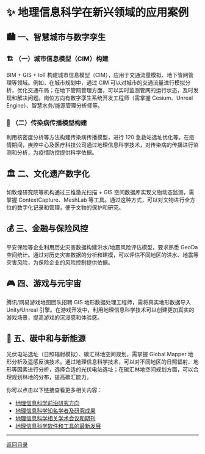 # ✨ 地理信息科学在新兴领域的应用案例

## 🏙️ 一、智慧城市与数字孪生
### 🏗️ （一）城市信息模型（CIM）构建
BIM + GIS + IoT 构建城市信息模型（CIM），应用于交通流量模拟、地下管网管理等领域。例如，在城市规划中，通过 CIM 可以对城市的交通流量进行模拟分析，优化交通布局；在地下管网管理方面，可以实时监测管网的运行状态，及时发现和解决问题。岗位方向有数字孪生系统开发工程师（需掌握 Cesium、Unreal Engine）、智慧水务/能源管理分析师等。

### 🦠 （二）传染病传播模型构建
利用核密度分析等方法构建传染病传播模型，进行 120 急救站选址优化等。在疫情期间，疾控中心及医疗科技公司通过地理信息科学技术，对传染病的传播进行监测和分析，为疫情防控提供科学依据。

## 🏛️ 二、文化遗产数字化
如敦煌研究院等机构通过三维激光扫描 + GIS 空间数据库实现文物动态监测，需掌握 ContextCapture、MeshLab 等工具。通过这种方式，可以对文物进行全方位的数字化记录和管理，便于文物的保护和研究。

## 💰 三、金融与保险风控
平安保险等企业利用历史灾害数据构建洪水/地震风险评估模型，要求熟悉 GeoDa 空间统计。通过对历史灾害数据的分析和建模，可以评估不同地区的洪水、地震等灾害风险，为保险企业的风险控制提供依据。

## 🎮 四、游戏与元宇宙
腾讯/网易游戏地图团队招聘 GIS 地形数据处理工程师，需将真实地形数据导入 Unity/Unreal 引擎。在游戏开发中，利用地理信息科学技术可以创建更加真实的游戏场景，提高游戏的沉浸感和体验感。

## 🌱 五、碳中和与新能源
光伏电站选址（日照辐射模拟）、碳汇林地空间规划，需掌握 Global Mapper 地形分析及遥感反演技术。通过地理信息科学技术，可以对不同地区的日照辐射、地形等因素进行分析，选择合适的光伏电站选址；在碳汇林地空间规划方面，可以合理规划林地的分布，提高碳汇能力。

你可以点击以下链接查看更多相关内容：
- [地理信息科学前沿研究方向](地理信息科学前沿研究方向.md)
- [地理信息科学知名学者及研究成果](地理信息科学知名学者及研究成果.md)
- [地理信息科学相关学术会议和期刊](地理信息科学相关学术会议和期刊.md)
- [地理信息科学软件和工具的最新发展](地理信息科学软件和工具的最新发展.md)

---
[返回目录](./README.md)